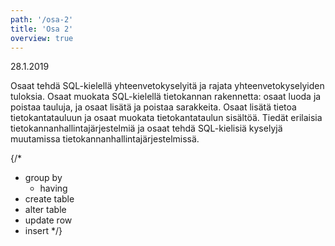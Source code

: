 ```yaml
---
path: '/osa-2'
title: 'Osa 2'
overview: true
---
```


<deadline>28.1.2019</deadline>


Osaat tehdä SQL-kielellä yhteenvetokyselyitä ja rajata yhteenvetokyselyiden tuloksia. Osaat muokata SQL-kielellä tietokannan rakennetta: osaat luoda ja poistaa tauluja, ja osaat lisätä ja poistaa sarakkeita. Osaat lisätä tietoa tietokantatauluun ja osaat muokata tietokantataulun sisältöä. Tiedät erilaisia tietokannanhallintajärjestelmiä ja osaat tehdä SQL-kielisiä kyselyjä muutamissa tietokannanhallintajärjestelmissä.


<please-login></please-login>

<pages-in-this-section></pages-in-this-section>


{/*
- group by
    - having
- create table
- alter table
- update row
- insert
*/}


<exercises-in-this-section></exercises-in-this-section>
